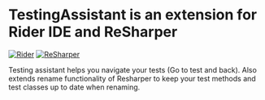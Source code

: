 # TestingAssistant is an extension for Rider IDE and ReSharper

[![Rider](https://img.shields.io/jetbrains/plugin/v/RIDER_PLUGIN_ID.svg?label=rider&colorB=0A7BBB&style=for-the-badge&logo=data%3Aimage%2Fpng%3Bbase64%2CiVBORw0KGgoAAAANSUhEUgAAADAAAAAsCAYAAAAjFjtnAAAAAXNSR0IArs4c6QAAAARnQU1BAACxjwv8YQUAAAAJcEhZcwAADsMAAA7DAcdvqGQAAAAZdEVYdFNvZnR3YXJlAHBhaW50Lm5ldCA0LjAuMjHxIGmVAAAEEklEQVRoQ%2B2ZS0hUURjHLSoKominVIta1aLaFYhBES1t1bLFRCAREbQKaiHpqgeEpjDjRhIFHWwzIyo6oWXqwmfkW0evr9TxNT7GcZxX%2FzPzzZk53jsyc%2B91I%2FcHB4a5%2F%2B%2B79z%2Fn3O98RzOOBKFQ6BeGlOrw%2B%2F2S0%2Bn83dXV9a6srOwSpUlKfX19yvnn5%2BelwcFBW09Pz8uamporlOJgEOgMq2R7ezuAm33Cx%2BOUTgYMqMq%2Ft7cX7O3t7QbXKJUyWgzEWFhYaMONTlJKAbUGYvh8vjBymy0Wi2J%2BXQwwxsbGvlFKAa0GGHjG8Nra2nd8lM%2B0kgGPx9OK76sSx9LSkgNrfyMQCOySTAAxodLS0uuUlqNkAPnG9%2BdfWVlxLC8vs%2FxBkskYHx%2B3Udo4CJbdoKqqKpcuy8DLmzU3N%2FeTpAJTU1MfSMZRMoBCYKHLMhwOx12YacBzkVpkeHjYRNIo6RpgsPXodrtdJOdgvdpJwknXQIyRkZE3mA2KiIP7LqJCnSGZOgMM3MBOcg5y6WaAsb6%2B%2Fp5CBDo7O5%2BSRL0BTOWhG2hpaTnt9Xr%2FURhndna2lSTqDWxtbUkk50xOTupqgDE9PV1AYZzV1VVXXl5etKyma6C8vDwTJa2GpALY1J6QjKPVAGY6l8I4mJVwR0dH9D1QMtDW1ubCjaXE0dDQIA0MDEj45f0kE0DlmMeUn4gkTUCrgYqKCpkBxszMTHID6YJq4cVU50QS7kOrAZvNJjOAZ9bPAHoWT3Nz84tIMgW0GsC%2B84rCOFjCYV5K1RpgPQo2tKbi4uLbkURJ0GoALUo3hXHQRP7BpWMRgZIBrGcPpmgjNjY3N2XtA16knb6%2BvouRJAegxUB1dXVuMCjvLCYmJspIomwA3wlVqL29PXt3d1e2t6MeD%2BTn58te3ETUGkDByMTyHKMQDmL9drv9FslSM8DAzvuRLgtgjX4miSJqDOCdugfNKMkFJElqIlmUVA0w0PdPkISDmQk3NjZmk0SGkgF0tq2VlZWm2ECpNFmtVtPi4uJzLN8fuD8pRdBa%2BIaGhrIodZR0DKCk5WBafSTj4IEmMeWnSCagZEANmBEPVsEDShsnHQOM%2Fv7%2BLyQTQPKvJBHQwwCqjhet%2Bn1KKZKuAfQg51GH%2F5KUw5bS6OjoHZJxtBjAr876q14ssxuUTk66Bhg4dNzECYzUcbAv7KCPukCyCGoMIPcaGjYrK6NIEa33ycBb%2FRhtgClx4EEu0%2BWkoPo83B%2FHBo59QqzZbH4LE7UHjbq6ulpsjM9QJEwFBQWPlHoqAwMDAwMDAwODo0hJScnZoqKic3oOHPST%2Fs9Md1wulxMjrNfAuZYdbK5S%2BsNH6UCjBfZ3HJgwDKQMDLzGKNRrwECh2%2B0WjpUGimRk%2FAdgThdOY4UJ9QAAAABJRU5ErkJggg%3D%3D)](https://plugins.jetbrains.com/plugin/RIDER_PLUGIN_ID)
[![ReSharper](https://img.shields.io/jetbrains/plugin/v/RESHARPER_PLUGIN_ID.svg?label=resharper&colorB=0A7BBB&style=for-the-badge&logo=data%3Aimage%2Fpng%3Bbase64%2CiVBORw0KGgoAAAANSUhEUgAAADIAAAAxCAYAAACYq%2FofAAAAAXNSR0IArs4c6QAAAARnQU1BAACxjwv8YQUAAAAJcEhZcwAADsMAAA7DAcdvqGQAAAAZdEVYdFNvZnR3YXJlAHBhaW50Lm5ldCA0LjAuMjHxIGmVAAAE%2BElEQVRoQ%2B2Ya0hkZRzG3d1oWehLLQS2QRC1tEWflhLqU0QgsbAb6ZesiL5KXxKE3GBa86uE0IdWiTJq8BLGMiqapnjDYfAy3jCv6XgfZC7explxnJ73zDPvnOM7M%2BtlslrOD%2F7InOc5%2F%2Ff8z3mvZplkgJKSkuzS0tIb8bBYLC9RMoDr1%2FW%2B4uLiG5RUDg8PFxCek4Tf7%2Fe4XK7W0dHRosbGxieZ6tg4nU7%2F3t5eNB67u7tBSpK8vLwr29vbXr1veno6Ci7QYgSCT6inJRQK7UxNTd3F23ucKR%2FGBbyMAG%2FXWFpaClCT2Gy2F4PBIB0x0FYbZRXoZyokzszMTFdtbe0Vpk1JTU3NawcHB7wrBn7XU5a0tLS8Q1kyNDRko6wCPSOFCCYnJ2uYNiXLy8tv0y4ZHx%2F%2FnrIEL6aIsmRlZeUzyirQM1YI3mxodXX1OaZOCvr517RLPB7PR5QlGH9WyhIM%2BDzKKtCVQtCHf8Cfi0ejsLDwGfTdj2dnZ23hcPgQ1xRQSAVTayDXbYQ1Hmtra7u0SlDc4djYWEQfW1tbVBNMTExoWldX1wzTJ4CetBDKKbHb7Rb4eEeCjY2NOVo04PmCUsbAyzC0oYHrpyokNzf3Mvp7mLdIcO%2F%2FqxAButdPvEVyHoWg3cwWgi8yy1skSQr5HOEXEYlEDOuHAIteAN3Rrw8Qoizx%2BXzbcd3tdjuZPoHwxKwJjlNIX1%2FfG3gwZZBgsI%2FSooAuoXyd9vb2IsoSDOp6yhp4nmggEHiBcnLgO1EhdXV1l3p7ewuwrdik3QC%2B0pe0KmBK7aFNQzzg8PDwNcoSfJE%2FaNHA9iRUWVn5LOXkwKcUsrm5GcEqGjwaIyMjwZ2dnaB4gGSguHB1dfV1pjaQn59%2Fyev1TtCqgd%2FRqqqqp2iRrK%2Bv0xFjf39%2FlVJq4FMKOQ3oZtH%2B%2Fv57TKsgti94QXTHwKCdpCzBzvgaZQm%2Bsp1yauA7cyFic4civmXKpGBVfpV2CRZCB2XJ4OBgLmUJvtx3lFMD35kKwf5nrbOz8w5SKdtrdMGfEZsi8Pa3eYsE1%2Ffiui6UJV3MdnF9YWHhPtMbge%2FUhSwuLkYKCgqymUoBDT%2BgNWOgkF%2BY3gg0pRDMEn%2FOzc3d1we6zwZlA5gqq5lK4V8vBA%2BgTL%2BYJt%2FD9QgtEnSZcFtb2y3aDPwnCxHMz88bFqo4WHVXm5ubL9MmQZ4yRAdW7yFaJVjgQkLTB44BDsoSjA%2B33oMZ7C7TG4H32IWUlZVlo9st0WYAx9UfaVMoLy9%2FCznpjIFV%2FnfKku7u7luUJVi7fqWcHniPXYgAjd1Bb6IzgVhHcFb5lDYD2La8S5sEC6zSBh76K8oSLMCfUE4PvCcqxGKxXMTgV05vAhyGvHj7ypYDW5NvaJFg2v6AsgRH3t8oSyoqKm5TTg%2B8JypE0NDQcBVvWVkXBCiylTYJthx1lCXYmrxJWYKd7V%2BUNfhflMcopwfGExciwEz1figUEud0Q4hrDofjQ9o0XC6XT%2B%2FBnixKSYJj9FVMGjt6Hwa2W%2BzRaEkPnvsmHjxHH7j2POW04Mu83tHRkXM0rFbrK7Ro9PT03NTr9fX1OZQk4v9ira2thjzY4r9M2cTExMTExMTExMTkEaSpqemB3W5fznTg2LrMJs6HgYEB5YSYKdjE%2BfDIFOJ0Ol1sN%2BOwifMB7T2Bc%2FrT%2F0SwCZOHk5X1N%2Fu%2FydjP06PFAAAAAElFTkSuQmCC)](https://plugins.jetbrains.com/plugin/RESHARPER_PLUGIN_ID)

Testing assistant helps you navigate your tests (Go to test and back). Also extends rename functionality of Resharper to keep your test methods and test classes up to date when renaming.